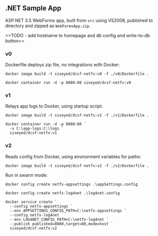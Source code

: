 
## .NET Sample App

ASP.NET 3.5 WebForms app, built from `src` using VS2008, published to directory and zipped as `WebFormsApp.zip`.

==TODO - add hostname to homepage and db config and write-to-db button==

### v0

Dockerfile deploys zip file, no integrations with Docker:

```
docker image build -t sixeyed/dcsf-netfx:v0 -f ./v0/Dockerfile .

docker container run -d -p 8080:80 sixeyed/dcsf-netfx:v0
```

### v1

Relays app logs to Docker, using startup script:

```
docker image build -t sixeyed/dcsf-netfx:v1 -f ./v1/Dockerfile .

docker container run -d -p 8080:80 `
  -v C:\app-logs:C:\logs `
  sixeyed/dcsf-netfx:v1
```

### v2

Reads config from Docker, using environment variables for paths:

```
docker image build -t sixeyed/dcsf-netfx:v2 -f ./v2/Dockerfile .
```

Run in swarm mode:

```
docker config create netfx-appsettings .\appSettings.config

docker config create netfx-log4net .\log4net.config 

docker service create `
  --config netfx-appsettings `
  --env APPSETTINGS_CONFIG_PATH=C:\netfx-appsettings `
  --config netfx-log4net `
  --env LOG4NET_CONFIG_PATH=C:\netfx-log4net `
  --publish published=8080,target=80,mode=host `
  sixeyed/dcsf-netfx:v2
```